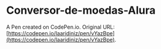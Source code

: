 # Conversor-de-moedas-Alura

A Pen created on CodePen.io. Original URL: [https://codepen.io/laaridiniz/pen/vYazBpe](https://codepen.io/laaridiniz/pen/vYazBpe).

